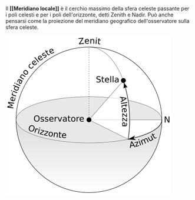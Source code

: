 Il **[[Meridiano locale]]** è il cerchio massimo della sfera celeste passante per i poli celesti e per i poli dell'orizzonte, detti Zenith e Nadir. Può anche pensarsi come la proiezione del meridiano geografico dell'osservatore sulla sfera celeste.

![Figura3](../../Utils/Risorse/3.png)